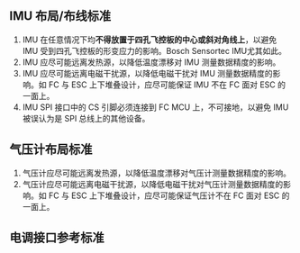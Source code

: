 ## IMU 布局/布线标准

1. IMU 在任意情况下均**不得放置于四孔飞控板的中心或斜对角线上**，以避免 IMU 受到四孔飞控板的形变应力的影响。Bosch Sensortec IMU尤其如此。
2. IMU 应尽可能远离发热源，以降低温度漂移对 IMU 测量数据精度的影响。
3. IMU 应尽可能远离电磁干扰源，以降低电磁干扰对 IMU 测量数据精度的影响。如 FC 与 ESC 上下堆叠设计，应尽可能保证 IMU 不在 FC 面对 ESC 的一面上。
4. IMU SPI 接口中的 CS 引脚必须连接到 FC MCU 上，不可接地，以避免 IMU 被误认为是 SPI 总线上的其他设备。

## 气压计布局标准

1. 气压计应尽可能远离发热源，以降低温度漂移对气压计测量数据精度的影响。
2. 气压计应尽可能远离电磁干扰源，以降低电磁干扰对气压计测量数据精度的影响。如 FC 与 ESC 上下堆叠设计，应尽可能保证气压计不在 FC 面对 ESC 的一面上。

## 电调接口参考标准



